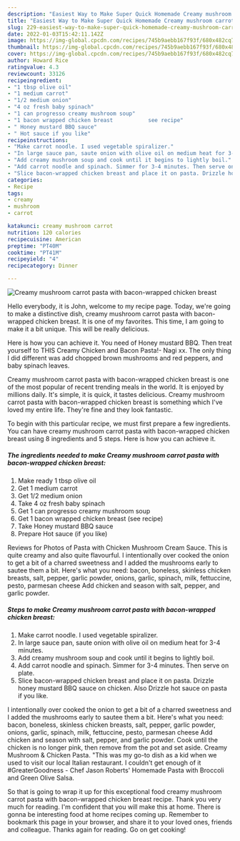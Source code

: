 ```yaml
---
description: "Easiest Way to Make Super Quick Homemade Creamy mushroom carrot pasta with bacon-wrapped chicken breast"
title: "Easiest Way to Make Super Quick Homemade Creamy mushroom carrot pasta with bacon-wrapped chicken breast"
slug: 229-easiest-way-to-make-super-quick-homemade-creamy-mushroom-carrot-pasta-with-bacon-wrapped-chicken-breast
date: 2022-01-03T15:42:11.142Z
image: https://img-global.cpcdn.com/recipes/745b9aebb167f93f/680x482cq70/creamy-mushroom-carrot-pasta-with-bacon-wrapped-chicken-breast-recipe-main-photo.jpg
thumbnail: https://img-global.cpcdn.com/recipes/745b9aebb167f93f/680x482cq70/creamy-mushroom-carrot-pasta-with-bacon-wrapped-chicken-breast-recipe-main-photo.jpg
cover: https://img-global.cpcdn.com/recipes/745b9aebb167f93f/680x482cq70/creamy-mushroom-carrot-pasta-with-bacon-wrapped-chicken-breast-recipe-main-photo.jpg
author: Howard Rice
ratingvalue: 4.3
reviewcount: 33126
recipeingredient:
- "1 tbsp olive oil"
- "1 medium carrot"
- "1/2 medium onion"
- "4 oz fresh baby spinach"
- "1 can progresso creamy mushroom soup"
- "1 bacon wrapped chicken breast           see recipe"
- " Honey mustard BBQ sauce"
- " Hot sauce if you like"
recipeinstructions:
- "Make carrot noodle. I used vegetable spiralizer."
- "In large sauce pan, saute onion with olive oil on medium heat for 3-4 minutes."
- "Add creamy mushroom soup and cook until it begins to lightly boil."
- "Add carrot noodle and spinach. Simmer for 3-4 minutes. Then serve on plate."
- "Slice bacon-wrapped chicken breast and place it on pasta. Drizzle honey mustard BBQ sauce on chicken. Also Drizzle hot sauce on pasta if you like."
categories:
- Recipe
tags:
- creamy
- mushroom
- carrot

katakunci: creamy mushroom carrot 
nutrition: 120 calories
recipecuisine: American
preptime: "PT40M"
cooktime: "PT41M"
recipeyield: "4"
recipecategory: Dinner

---
```



![Creamy mushroom carrot pasta with bacon-wrapped chicken breast](https://img-global.cpcdn.com/recipes/745b9aebb167f93f/680x482cq70/creamy-mushroom-carrot-pasta-with-bacon-wrapped-chicken-breast-recipe-main-photo.jpg)

Hello everybody, it is John, welcome to my recipe page. Today, we're going to make a distinctive dish, creamy mushroom carrot pasta with bacon-wrapped chicken breast. It is one of my favorites. This time, I am going to make it a bit unique. This will be really delicious.

Here is how you can achieve it. You need of Honey mustard BBQ. Then treat yourself to THIS Creamy Chicken and Bacon Pasta!- Nagi xx. The only thing I did different was add chopped brown mushrooms and red peppers, and baby spinach leaves.

Creamy mushroom carrot pasta with bacon-wrapped chicken breast is one of the most popular of recent trending meals in the world. It is enjoyed by millions daily. It's simple, it is quick, it tastes delicious. Creamy mushroom carrot pasta with bacon-wrapped chicken breast is something which I've loved my entire life. They're fine and they look fantastic.


To begin with this particular recipe, we must first prepare a few ingredients. You can have creamy mushroom carrot pasta with bacon-wrapped chicken breast using 8 ingredients and 5 steps. Here is how you can achieve it.

<!--inarticleads1-->

##### The ingredients needed to make Creamy mushroom carrot pasta with bacon-wrapped chicken breast:

1. Make ready 1 tbsp olive oil
1. Get 1 medium carrot
1. Get 1/2 medium onion
1. Take 4 oz fresh baby spinach
1. Get 1 can progresso creamy mushroom soup
1. Get 1 bacon wrapped chicken breast           (see recipe)
1. Take  Honey mustard BBQ sauce
1. Prepare  Hot sauce (if you like)


Reviews for Photos of Pasta with Chicken Mushroom Cream Sauce. This is quite creamy and also quite flavourful. I intentionally over cooked the onion to get a bit of a charred sweetness and I added the mushrooms early to sautee them a bit. Here&#39;s what you need: bacon, boneless, skinless chicken breasts, salt, pepper, garlic powder, onions, garlic, spinach, milk, fettuccine, pesto, parmesan cheese Add chicken and season with salt, pepper, and garlic powder. 

<!--inarticleads2-->

##### Steps to make Creamy mushroom carrot pasta with bacon-wrapped chicken breast:

1. Make carrot noodle. I used vegetable spiralizer.
1. In large sauce pan, saute onion with olive oil on medium heat for 3-4 minutes.
1. Add creamy mushroom soup and cook until it begins to lightly boil.
1. Add carrot noodle and spinach. Simmer for 3-4 minutes. Then serve on plate.
1. Slice bacon-wrapped chicken breast and place it on pasta. Drizzle honey mustard BBQ sauce on chicken. Also Drizzle hot sauce on pasta if you like.


I intentionally over cooked the onion to get a bit of a charred sweetness and I added the mushrooms early to sautee them a bit. Here&#39;s what you need: bacon, boneless, skinless chicken breasts, salt, pepper, garlic powder, onions, garlic, spinach, milk, fettuccine, pesto, parmesan cheese Add chicken and season with salt, pepper, and garlic powder. Cook until the chicken is no longer pink, then remove from the pot and set aside. Creamy Mushroom &amp; Chicken Pasta. &#34;This was my go-to dish as a kid when we used to visit our local Italian restaurant. I couldn&#39;t get enough of it #GreaterGoodness - Chef Jason Roberts&#39; Homemade Pasta with Broccoli and Green Olive Salsa. 

So that is going to wrap it up for this exceptional food creamy mushroom carrot pasta with bacon-wrapped chicken breast recipe. Thank you very much for reading. I'm confident that you will make this at home. There is gonna be interesting food at home recipes coming up. Remember to bookmark this page in your browser, and share it to your loved ones, friends and colleague. Thanks again for reading. Go on get cooking!
